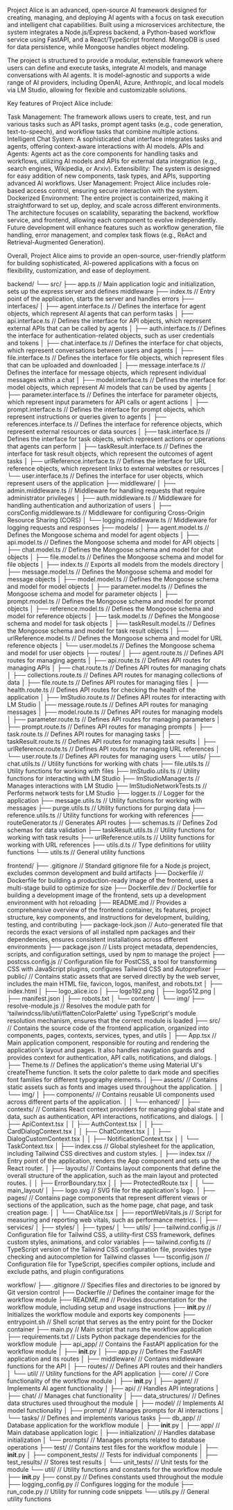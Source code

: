 Project Alice is an advanced, open-source AI framework designed for creating, managing, and deploying AI agents with a focus on task execution and intelligent chat capabilities. Built using a microservices architecture, the system integrates a Node.js/Express backend, a Python-based workflow service using FastAPI, and a React/TypeScript frontend. MongoDB is used for data persistence, while Mongoose handles object modeling.

The project is structured to provide a modular, extensible framework where users can define and execute tasks, integrate AI models, and manage conversations with AI agents. It is model-agnostic and supports a wide range of AI providers, including OpenAI, Azure, Anthropic, and local models via LM Studio, allowing for flexible and customizable solutions.

Key features of Project Alice include:

Task Management: The framework allows users to create, test, and run various tasks such as API tasks, prompt agent tasks (e.g., code generation, text-to-speech), and workflow tasks that combine multiple actions.
Intelligent Chat System: A sophisticated chat interface integrates tasks and agents, offering context-aware interactions with AI models.
APIs and Agents: Agents act as the core components for handling tasks and workflows, utilizing AI models and APIs for external data integration (e.g., search engines, Wikipedia, or Arxiv).
Extensibility: The system is designed for easy addition of new components, task types, and APIs, supporting advanced AI workflows.
User Management: Project Alice includes role-based access control, ensuring secure interaction with the system.
Dockerized Environment: The entire project is containerized, making it straightforward to set up, deploy, and scale across different environments.
The architecture focuses on scalability, separating the backend, workflow service, and frontend, allowing each component to evolve independently. Future development will enhance features such as workflow generation, file handling, error management, and complex task flows (e.g., ReAct and Retrieval-Augmented Generation).

Overall, Project Alice aims to provide an open-source, user-friendly platform for building sophisticated, AI-powered applications with a focus on flexibility, customization, and ease of deployment.



backend/
└── src/
    ├── app.ts                         // Main application logic and initialization, sets up the express server and defines middleware
    ├── index.ts                       // Entry point of the application, starts the server and handles errors
    ├── interfaces/
    │   ├── agent.interface.ts          // Defines the interface for agent objects, which represent AI agents that can perform tasks
    │   ├── api.interface.ts            // Defines the interface for API objects, which represent external APIs that can be called by agents
    │   ├── auth.interface.ts           // Defines the interface for authentication-related objects, such as user credentials and tokens
    │   ├── chat.interface.ts           // Defines the interface for chat objects, which represent conversations between users and agents
    │   ├── file.interface.ts           // Defines the interface for file objects, which represent files that can be uploaded and downloaded
    │   ├── message.interface.ts        // Defines the interface for message objects, which represent individual messages within a chat
    │   ├── model.interface.ts          // Defines the interface for model objects, which represent AI models that can be used by agents
    │   ├── parameter.interface.ts      // Defines the interface for parameter objects, which represent input parameters for API calls or agent actions
    │   ├── prompt.interface.ts         // Defines the interface for prompt objects, which represent instructions or queries given to agents
    │   ├── references.interface.ts     // Defines the interface for reference objects, which represent external resources or data sources
    │   ├── task.interface.ts           // Defines the interface for task objects, which represent actions or operations that agents can perform
    │   ├── taskResult.interface.ts     // Defines the interface for task result objects, which represent the outcomes of agent tasks
    │   ├── urlReference.interface.ts   // Defines the interface for URL reference objects, which represent links to external websites or resources
    │   └── user.interface.ts           // Defines the interface for user objects, which represent users of the application
    ├── middleware/
    │   ├── admin.middleware.ts         // Middleware for handling requests that require administrator privileges
    │   ├── auth.middleware.ts          // Middleware for handling authentication and authorization of users
    │   ├── corsConfig.middleware.ts    // Middleware for configuring Cross-Origin Resource Sharing (CORS)
    │   └── logging.middleware.ts       // Middleware for logging requests and responses
    ├── models/
    │   ├── agent.model.ts              // Defines the Mongoose schema and model for agent objects
    │   ├── api.model.ts                // Defines the Mongoose schema and model for API objects
    │   ├── chat.model.ts               // Defines the Mongoose schema and model for chat objects
    │   ├── file.model.ts               // Defines the Mongoose schema and model for file objects
    │   ├── index.ts                    // Exports all models from the models directory
    │   ├── message.model.ts            // Defines the Mongoose schema and model for message objects
    │   ├── model.model.ts              // Defines the Mongoose schema and model for model objects
    │   ├── parameter.model.ts          // Defines the Mongoose schema and model for parameter objects
    │   ├── prompt.model.ts             // Defines the Mongoose schema and model for prompt objects
    │   ├── reference.model.ts          // Defines the Mongoose schema and model for reference objects
    │   ├── task.model.ts               // Defines the Mongoose schema and model for task objects
    │   ├── taskResult.model.ts         // Defines the Mongoose schema and model for task result objects
    │   ├── urlReference.model.ts       // Defines the Mongoose schema and model for URL reference objects
    │   └── user.model.ts               // Defines the Mongoose schema and model for user objects
    ├── routes/
    │   ├── agent.route.ts              // Defines API routes for managing agents
    │   ├── api.route.ts                // Defines API routes for managing APIs
    │   ├── chat.route.ts               // Defines API routes for managing chats
    │   ├── collections.route.ts        // Defines API routes for managing collections of data
    │   ├── file.route.ts               // Defines API routes for managing files
    │   ├── health.route.ts             // Defines API routes for checking the health of the application
    │   ├── lmStudio.route.ts           // Defines API routes for interacting with LM Studio
    │   ├── message.route.ts            // Defines API routes for managing messages
    │   ├── model.route.ts              // Defines API routes for managing models
    │   ├── parameter.route.ts          // Defines API routes for managing parameters
    │   ├── prompt.route.ts             // Defines API routes for managing prompts
    │   ├── task.route.ts               // Defines API routes for managing tasks
    │   ├── taskResult.route.ts         // Defines API routes for managing task results
    │   ├── urlReference.route.ts       // Defines API routes for managing URL references
    │   └── user.route.ts               // Defines API routes for managing users
    └── utils/
        ├── chat.utils.ts               // Utility functions for working with chats
        ├── file.utils.ts               // Utility functions for working with files
        ├── lmStudio.utils.ts           // Utility functions for interacting with LM Studio
        ├── lmStudioManager.ts          // Manages interactions with LM Studio
        ├── lmStudioNetworkTests.ts     // Performs network tests for LM Studio
        ├── logger.ts                   // Logger for the application
        ├── message.utils.ts            // Utility functions for working with messages
        ├── purge.utils.ts              // Utility functions for purging data
        ├── reference.utils.ts          // Utility functions for working with references
        ├── routeGenerator.ts           // Generates API routes
        ├── schemas.ts                  // Defines Zod schemas for data validation
        ├── taskResult.utils.ts         // Utility functions for working with task results
        ├── urlReference.utils.ts       // Utility functions for working with URL references
        ├── utils.d.ts                  // Type definitions for utility functions
        └── utils.ts                    // General utility functions

frontend/
├── .gitignore                         // Standard gitignore file for a Node.js project, excludes common development and build artifacts
├── Dockerfile                         // Dockerfile for building a production-ready image of the frontend, uses a multi-stage build to optimize for size
├── Dockerfile.dev                     // Dockerfile for building a development image of the frontend, sets up a development environment with hot reloading
├── README.md                          // Provides a comprehensive overview of the frontend container, its features, project structure, key components, and instructions for development, building, testing, and contributing
├── package-lock.json                  // Auto-generated file that records the exact versions of all installed npm packages and their dependencies, ensures consistent installations across different environments
├── package.json                       // Lists project metadata, dependencies, scripts, and configuration settings, used by npm to manage the project
├── postcss.config.js                  // Configuration file for PostCSS, a tool for transforming CSS with JavaScript plugins, configures Tailwind CSS and Autoprefixer
├── public/                            // Contains static assets that are served directly by the web server, includes the main HTML file, favicon, logos, manifest, and robots.txt
│   ├── index.html
│   ├── logo_alice.ico
│   ├── logo192.png
│   ├── logo512.png
│   ├── manifest.json
│   ├── robots.txt
│   └── content/
│       └── img/
├── resolve-module.js                  // Resolves the module path for 'tailwindcss/lib/util/flattenColorPalette' using TypeScript's module resolution mechanism, ensures that the correct module is loaded
├── src/                               // Contains the source code of the frontend application, organized into components, pages, contexts, services, types, and utils
│   ├── App.tsx                        // Main application component, responsible for routing and rendering the application's layout and pages. It also handles navigation guards and provides context for authentication, API calls, notifications, and dialogs.
│   ├── Theme.ts                       // Defines the application's theme using Material UI's createTheme function. It sets the color palette to dark mode and specifies font families for different typography elements.
│   ├── assets/                        // Contains static assets such as fonts and images used throughout the application.
│   │   └── img/
│   ├── components/                    // Contains reusable UI components used across different parts of the application.
│   │   └── enhanced/
│   ├── contexts/                      // Contains React context providers for managing global state and data, such as authentication, API interactions, notifications, and dialogs.
│   │   ├── ApiContext.tsx
│   │   ├── AuthContext.tsx
│   │   ├── CardDialogContext.tsx
│   │   ├── ChatContext.tsx
│   │   ├── DialogCustomContext.tsx
│   │   ├── NotificationContext.tsx
│   │   └── TaskContext.tsx
│   ├── index.css                      // Global stylesheet for the application, including Tailwind CSS directives and custom styles.
│   ├── index.tsx                      // Entry point of the application, renders the App component and sets up the React router.
│   ├── layouts/                       // Contains layout components that define the overall structure of the application, such as the main layout and protected routes.
│   │   ├── ErrorBoundary.tsx
│   │   ├── ProtectedRoute.tsx
│   │   └── main_layout/
│   ├── logo.svg                       // SVG file for the application's logo.
│   ├── pages/                         // Contains page components that represent different views or sections of the application, such as the home page, chat page, and task creation page.
│   │   └── ChatAlice.tsx
│   ├── reportWebVitals.js             // Script for measuring and reporting web vitals, such as performance metrics.
│   ├── services/
│   ├── styles/
│   ├── types/
│   └── utils/
├── tailwind.config.js                 // Configuration file for Tailwind CSS, a utility-first CSS framework, defines custom styles, animations, and color variables
├── tailwind.config.ts                 // TypeScript version of the Tailwind CSS configuration file, provides type checking and autocompletion for Tailwind classes
└── tsconfig.json                      // Configuration file for TypeScript, specifies compiler options, include and exclude paths, and plugin configurations

workflow/
├── .gitignore                         // Specifies files and directories to be ignored by Git version control
├── Dockerfile                         // Defines the container image for the workflow module
├── README.md                          // Provides documentation for the workflow module, including setup and usage instructions
├── __init__.py                        // Initializes the workflow module and exports key components
├── entrypoint.sh                      // Shell script that serves as the entry point for the Docker container
├── main.py                            // Main script that runs the workflow application
├── requirements.txt                   // Lists Python package dependencies for the workflow module
├── api_app/                           // Contains the FastAPI application for the workflow module
│   ├── __init__.py
│   ├── app.py                         // Defines the FastAPI application and its routes
│   ├── middleware/                    // Contains middleware functions for the API
│   ├── routes/                        // Defines API routes and their handlers
│   └── util/                          // Utility functions for the API application
├── core/                              // Core functionality of the workflow module
│   ├── __init__.py
│   ├── agent/                         // Implements AI agent functionality
│   ├── api/                           // Handles API integrations
│   ├── chat/                          // Manages chat functionality
│   ├── data_structures/               // Defines data structures used throughout the module
│   ├── model/                         // Implements AI model functionality
│   ├── prompt/                        // Manages prompts for AI interactions
│   └── tasks/                         // Defines and implements various tasks
├── db_app/                            // Database application for the workflow module
│   ├── __init__.py
│   ├── app/                           // Main database application logic
│   ├── initialization/                // Handles database initialization
│   └── prompts/                       // Manages prompts related to database operations
├── test/                              // Contains test files for the workflow module
│   ├── __init__.py
│   ├── component_tests/               // Tests for individual components
│   ├── test_results/                  // Stores test results
│   └── unit_tests/                    // Unit tests for the module
└── util/                              // Utility functions and constants for the workflow module
    ├── __init__.py
    ├── const.py                       // Defines constants used throughout the module
    ├── logging_config.py              // Configures logging for the module
    ├── run_code.py                    // Utility for running code snippets
    └── utils.py                       // General utility functions

